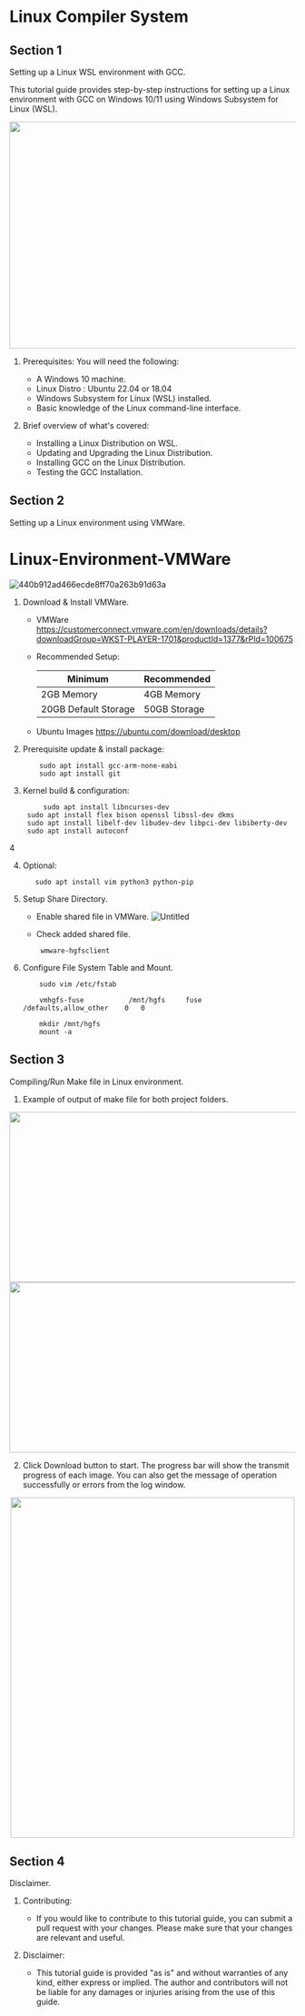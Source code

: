 # Linux Compiler System
## Section 1
Setting up a Linux WSL environment with GCC.

This tutorial guide provides step-by-step instructions for setting up a Linux environment with GCC on Windows 10/11 using Windows Subsystem for Linux (WSL).

<p align="center">
  <img src="https://user-images.githubusercontent.com/95499848/226253104-4d6df8a5-99b6-4a8a-b66b-d9f9f00299a3.jpg" width="600" height="400" align="centre">
</p>

1. Prerequisites:
   You will need the following:
   - A Windows 10 machine.
   - Linux Distro : Ubuntu 22.04 or 18.04
   - Windows Subsystem for Linux (WSL) installed.
   - Basic knowledge of the Linux command-line interface.

2. Brief overview of what's covered:
   - Installing a Linux Distribution on WSL.
   - Updating and Upgrading the Linux Distribution.
   - Installing GCC on the Linux Distribution.
   - Testing the GCC Installation.

## Section 2
Setting up a Linux environment using VMWare.

# Linux-Environment-VMWare
![440b912ad466ecde8ff70a263b91d63a](https://user-images.githubusercontent.com/95499848/230808702-d22e67d4-b942-4159-8864-e00037716253.jpg)

1. Download & Install VMWare.
   - VMWare
     https://customerconnect.vmware.com/en/downloads/details?downloadGroup=WKST-PLAYER-1701&productId=1377&rPId=100675
   - Recommended Setup:

     | Minimum | Recommended |
     |----------|----------|
     | 2GB Memory | 4GB Memory |
     | 20GB Default Storage | 50GB Storage |
   
   - Ubuntu Images
     https://ubuntu.com/download/desktop
  
2. Prerequisite update & install package:
   
   ``` sudo apt-get update && sudo apt-get upgrade
       sudo apt install gcc-arm-none-eabi
       sudo apt install git
   ```
   
3. Kernel build & configuration:
   
   ``` 
      	sudo apt install libncurses-dev 
	sudo apt install flex bison openssl libssl-dev dkms 
	sudo apt install libelf-dev libudev-dev libpci-dev libiberty-dev 
	sudo apt install autoconf 
   ```
   
4

4. Optional:
   
   ```
      sudo apt install vim python3 python-pip
   ```
   
4. Setup Share Directory.
   - Enable shared file in VMWare.
   ![Untitled](https://user-images.githubusercontent.com/95499848/230808056-2bd3292d-97e1-4d21-a20c-527850545f08.png)
   - Check added shared file.
    
      ``` 
       wmware-hgfsclient
      ```
  
5. Configure File System Table and Mount.
   
   ``` 
       sudo vim /etc/fstab
   
       vmhgfs-fuse           /mnt/hgfs     fuse      /defaults,allow_other    0   0
   ```
   ``` 
       mkdir /mnt/hgfs
       mount -a
   ```

## Section 3
Compiling/Run Make file in Linux environment.

1. Example of output of make file for both project folders.

<p align="center">
  <img src="https://user-images.githubusercontent.com/95499848/226252351-676b01e4-5a63-4d89-a144-9930d461c3ef.png" width="880" height="300" align="centre">
  <img src="https://user-images.githubusercontent.com/95499848/226252371-34a34c59-48b3-4cde-af19-d2b63cf09f3f.png" width="880" height="300" align="centre">
</p>


2. Click Download button to start. The progress bar will show the transmit progress of each image. You can also get the message of operation successfully or errors from the log window.

<p align="center">
  <img src="https://user-images.githubusercontent.com/95499848/226252889-1bdd0cce-da77-4dde-8254-2b1b6aefc256.png" width="500" height="600" align="centre">
</p>

## Section 4
Disclaimer.

1. Contributing:
    - If you would like to contribute to this tutorial guide, you can submit a pull request with your changes. Please make sure that your changes are relevant and useful.
   

2. Disclaimer:
   - This tutorial guide is provided "as is" and without warranties of any kind, either express or implied. The author and contributors will not be liable for any damages or injuries arising from the use of this guide.

